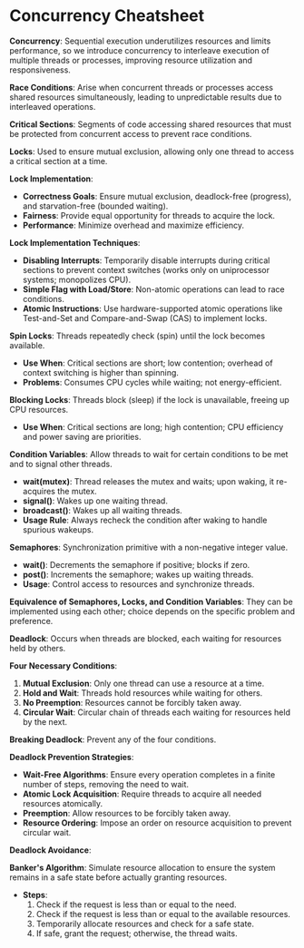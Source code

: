 # Concurrency Cheatsheet

**Concurrency**: Sequential execution underutilizes resources and limits performance, so we introduce concurrency to interleave execution of multiple threads or processes, improving resource utilization and responsiveness.

**Race Conditions**: Arise when concurrent threads or processes access shared resources simultaneously, leading to unpredictable results due to interleaved operations.

**Critical Sections**: Segments of code accessing shared resources that must be protected from concurrent access to prevent race conditions.

**Locks**: Used to ensure mutual exclusion, allowing only one thread to access a critical section at a time.

**Lock Implementation**:

- **Correctness Goals**: Ensure mutual exclusion, deadlock-free (progress), and starvation-free (bounded waiting).
- **Fairness**: Provide equal opportunity for threads to acquire the lock.
- **Performance**: Minimize overhead and maximize efficiency.

**Lock Implementation Techniques**:

- **Disabling Interrupts**: Temporarily disable interrupts during critical sections to prevent context switches (works only on uniprocessor systems; monopolizes CPU).
- **Simple Flag with Load/Store**: Non-atomic operations can lead to race conditions.
- **Atomic Instructions**: Use hardware-supported atomic operations like Test-and-Set and Compare-and-Swap (CAS) to implement locks.

**Spin Locks**: Threads repeatedly check (spin) until the lock becomes available.

- **Use When**: Critical sections are short; low contention; overhead of context switching is higher than spinning.
- **Problems**: Consumes CPU cycles while waiting; not energy-efficient.

**Blocking Locks**: Threads block (sleep) if the lock is unavailable, freeing up CPU resources.

- **Use When**: Critical sections are long; high contention; CPU efficiency and power saving are priorities.

**Condition Variables**: Allow threads to wait for certain conditions to be met and to signal other threads.

- **wait(mutex)**: Thread releases the mutex and waits; upon waking, it re-acquires the mutex.
- **signal()**: Wakes up one waiting thread.
- **broadcast()**: Wakes up all waiting threads.
- **Usage Rule**: Always recheck the condition after waking to handle spurious wakeups.

**Semaphores**: Synchronization primitive with a non-negative integer value.

- **wait()**: Decrements the semaphore if positive; blocks if zero.
- **post()**: Increments the semaphore; wakes up waiting threads.
- **Usage**: Control access to resources and synchronize threads.

**Equivalence of Semaphores, Locks, and Condition Variables**: They can be implemented using each other; choice depends on the specific problem and preference.

**Deadlock**: Occurs when threads are blocked, each waiting for resources held by others.

**Four Necessary Conditions**:

1. **Mutual Exclusion**: Only one thread can use a resource at a time.
2. **Hold and Wait**: Threads hold resources while waiting for others.
3. **No Preemption**: Resources cannot be forcibly taken away.
4. **Circular Wait**: Circular chain of threads each waiting for resources held by the next.

**Breaking Deadlock**: Prevent any of the four conditions.

**Deadlock Prevention Strategies**:

- **Wait-Free Algorithms**: Ensure every operation completes in a finite number of steps, removing the need to wait.
- **Atomic Lock Acquisition**: Require threads to acquire all needed resources atomically.
- **Preemption**: Allow resources to be forcibly taken away.
- **Resource Ordering**: Impose an order on resource acquisition to prevent circular wait.

**Deadlock Avoidance**:

**Banker's Algorithm**: Simulate resource allocation to ensure the system remains in a safe state before actually granting resources.

- **Steps**:
  1. Check if the request is less than or equal to the need.
  2. Check if the request is less than or equal to the available resources.
  3. Temporarily allocate resources and check for a safe state.
  4. If safe, grant the request; otherwise, the thread waits.
